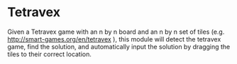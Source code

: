 # Tetravex


Given a Tetravex game with an n by n board and an n by n set of tiles
(e.g. http://smart-games.org/en/tetravex ),
this module will detect the tetravex game, find the solution, and automatically
input the solution by dragging the tiles to their correct location.
